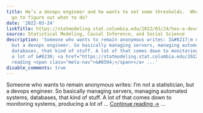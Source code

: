 ```yaml
---
title: He’s a devops engineer and he wants to set some thresholds.  Where should he
  go to figure out what to do?
date: '2022-03-24'
linkTitle: https://statmodeling.stat.columbia.edu/2022/03/24/hes-a-devops-engineer-and-he-wants-to-set-some-thresholds-where-should-he-go-to-figure-out-what-to-do/
source: Statistical Modeling, Causal Inference, and Social Science
description: 'Someone who wants to remain anonymous writes: I&#8217;m not a statistician,
  but a devops engineer. So basically managing servers, managing automated systems,
  databases, that kind of stuff. A lot of that comes down to monitoring systems, producing
  a lot of &#8230; <a href="https://statmodeling.stat.columbia.edu/2022/03/24/hes-a-devops-engineer-and-he-wants-to-set-some-thresholds-where-should-he-go-to-figure-out-what-to-do/">Continue
  reading <span class="meta-nav">&#8594;</span></a> ...'
disable_comments: true
---
```

Someone who wants to remain anonymous writes: I&#8217;m not a statistician, but a devops engineer. So basically managing servers, managing automated systems, databases, that kind of stuff. A lot of that comes down to monitoring systems, producing a lot of &#8230; <a href="https://statmodeling.stat.columbia.edu/2022/03/24/hes-a-devops-engineer-and-he-wants-to-set-some-thresholds-where-should-he-go-to-figure-out-what-to-do/">Continue reading <span class="meta-nav">&#8594;</span></a> ...